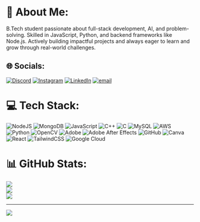 # 💫 About Me:
B.Tech student passionate about full-stack development, AI, and problem-solving. Skilled in JavaScript, Python, and backend frameworks like Node.js. Actively building impactful projects and always eager to learn and grow through real-world challenges.


## 🌐 Socials:
[![Discord](https://img.shields.io/badge/Discord-%237289DA.svg?logo=discord&logoColor=white)](https://discord.gg/gray7455) [![Instagram](https://img.shields.io/badge/Instagram-%23E4405F.svg?logo=Instagram&logoColor=white)](https://instagram.com/divyannsshh) [![LinkedIn](https://img.shields.io/badge/LinkedIn-%230077B5.svg?logo=linkedin&logoColor=white)](https://linkedin.com/in/linkedin.com/divyannsshh/) [![email](https://img.shields.io/badge/Email-D14836?logo=gmail&logoColor=white)](mailto:divyanshsr02@gmail.com) 

# 💻 Tech Stack:
![NodeJS](https://img.shields.io/badge/node.js-6DA55F?style=flat-square&logo=node.js&logoColor=white) ![MongoDB](https://img.shields.io/badge/MongoDB-%234ea94b.svg?style=flat-square&logo=mongodb&logoColor=white) ![JavaScript](https://img.shields.io/badge/javascript-%23323330.svg?style=flat-square&logo=javascript&logoColor=%23F7DF1E) ![C++](https://img.shields.io/badge/c++-%2300599C.svg?style=flat-square&logo=c%2B%2B&logoColor=white) ![C](https://img.shields.io/badge/c-%2300599C.svg?style=flat-square&logo=c&logoColor=white) ![MySQL](https://img.shields.io/badge/mysql-4479A1.svg?style=flat-square&logo=mysql&logoColor=white) ![AWS](https://img.shields.io/badge/AWS-%23FF9900.svg?style=flat-square&logo=amazon-aws&logoColor=white) ![Python](https://img.shields.io/badge/python-3670A0?style=flat-square&logo=python&logoColor=ffdd54) ![OpenCV](https://img.shields.io/badge/opencv-%23white.svg?style=flat-square&logo=opencv&logoColor=white) ![Adobe](https://img.shields.io/badge/adobe-%23FF0000.svg?style=flat-square&logo=adobe&logoColor=white) ![Adobe After Effects](https://img.shields.io/badge/Adobe%20After%20Effects-9999FF.svg?style=flat-square&logo=Adobe%20After%20Effects&logoColor=white) ![GitHub](https://img.shields.io/badge/github-%23121011.svg?style=flat-square&logo=github&logoColor=white) ![Canva](https://img.shields.io/badge/Canva-%2300C4CC.svg?style=flat-square&logo=Canva&logoColor=white) ![React](https://img.shields.io/badge/react-%2320232a.svg?style=flat-square&logo=react&logoColor=%2361DAFB) ![TailwindCSS](https://img.shields.io/badge/tailwindcss-%2338B2AC.svg?style=flat-square&logo=tailwind-css&logoColor=white) ![Google Cloud](https://img.shields.io/badge/GoogleCloud-%234285F4.svg?style=flat-square&logo=google-cloud&logoColor=white)
# 📊 GitHub Stats:
![](https://github-readme-stats.vercel.app/api?username=divy02noob&theme=radical&hide_border=false&include_all_commits=false&count_private=false)<br/>
![](https://nirzak-streak-stats.vercel.app/?user=divy02noob&theme=radical&hide_border=false)<br/>
![](https://github-readme-stats.vercel.app/api/top-langs/?username=divy02noob&theme=radical&hide_border=false&include_all_commits=false&count_private=false&layout=compact)

---
[![](https://visitcount.itsvg.in/api?id=divy02noob&icon=0&color=0)](https://visitcount.itsvg.in)

<!-- Proudly created with GPRM ( https://gprm.itsvg.in ) -->
